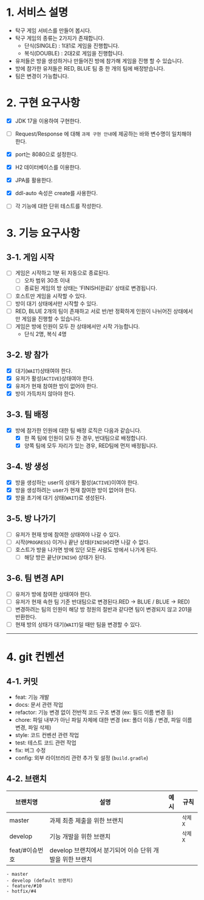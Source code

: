 # 1. 서비스 설명
- 탁구 게임 서비스를 만들어 봅시다.
- 탁구 게임의 종류는 2가지가 존재합니다.
    - 단식(SINGLE) : 1대1로 게임을 진행합니다.
    - 복식(DOUBLE) : 2대2로 게임을 진행합니다.
- 유저들은 방을 생성하거나 만들어진 방에 참가해 게임을 진행 할 수 있습니다.
- 방에 참가한 유저들은 RED, BLUE 팀 중 한 개의 팀에 배정받습니다.
- 팀은 변경이 가능합니다.

# 2. 구현 요구사항
- [x] JDK 17을 이용하여 구현한다.
- [ ] Request/Response 에 대해 `과제 구현 안내`에 제공하는 바와 변수명이 일치해야 한다.
- [x] port는 8080으로 설정한다.
- [x] H2 데이터베이스를 이용한다.
- [x] JPA를 활용한다.
- [x] ddl-auto 속성은 create를 사용한다.
- [ ] 각 기능에 대한 단위 테스트를 작성한다.


# 3. 기능 요구사항

## 3-1. 게임 시작
- [ ] 게임은 시작하고 1분 뒤 자동으로 종료된다.
    - [ ] 오차 범위 30초 이내
    - [ ] 종료된 게임의 방 상태는 'FINISH(완료)' 상태로 변경됩니다.
- [ ] 호스트만 게임을 시작할 수 있다.
- [ ] 방이 대기 상태에서만 시작할 수 있다.
- [ ] RED, BLUE 2개의 팀이 존재하고 서로 반/반 정확하게 인원이 나뉘어진 상태에서만 게임을 진행할 수 있습니다.
- [ ] 게임은 방에 인원이 모두 찬 상태에서만 시작 가능합니다.
    - 단식 2명, 복식 4명

## 3-2. 방 참가
- [x] 대기(`WAIT`)상태여야 한다.
- [x] 유저가 활성(`ACTIVE`)상태여야 한다.
- [x] 유저가 현재 참여한 방이 없어야 한다.
- [x] 방이 가득차지 않아야 한다.

## 3-3. 팀 배정
- [x] 방에 참가한 인원에 대한 팀 배정 로직은 다음과 같습니다.
    - [x] 한 쪽 팀에 인원이 모두 찬 경우, 반대팀으로 배정합니다.
    - [x] 양쪽 팀에 모두 자리가 있는 경우, RED팀에 먼저 배정됩니다.

## 3-4. 방 생성
- [x] 방을 생성하는 user의 상태가 활성(`ACTIVE`)이여야 한다.
- [x] 방을 생성하려는 user가 현재 참여한 방이 없어야 한다.
- [x] 방을 초기에 대기 상태(`WAIT`)로 생성된다.

## 3-5. 방 나가기
- [ ] 유저가 현재 방에 참여한 상태여야 나갈 수 있다.
- [ ] 시작(`PROGRESS`) 이거나 끝난 상태(`FINISH`)라면 나갈 수 없다.
- [ ] 호스트가 방을 나가면 방에 있던 모든 사람도 방에서 나가게 된다.
  - [ ] 해당 방은 끝난(`FINISH`) 상태가 된다.

## 3-6. 팀 변경 API
- [ ] 유저가 방에 참여한 상태여야 한다.
- [ ] 유저가 현재 속한 팀 기준 반대팀으로 변경된다.RED -> BLUE / BLUE -> RED)
- [ ] 변경하려는 팀의 인원이 해당 방 정원의 절반과 같다면 팀이 변경되지 않고 201을 반환한다.
- [ ] 현재 방의 상태가 대기(`WAIT`)일 때만 팀을 변경할 수 있다.

---

# 4. git 컨벤션

## 4-1. 커밋
- feat: 기능 개발
- docs: 문서 관련 작업
- refactor: 기능 변경 없이 전반적 코드 구조 변경 (ex: 필드 이름 변경 등)
- chore: 파일 내부가 아닌 파일 자체에 대한 변경 (ex: 폴더 이동 / 변경, 파일 이름 변경, 파일 삭제)
- style: 코드 컨벤션 관련 작업
- test: 테스트 코드 관련 작업
- fix: 버그 수정
- config: 외부 라이브러리 관련 추가 및 설정 (`build.gradle`)

## 4-2. 브랜치
| **브랜치명**   | **설명**                             | **예시** | 규칙 |
|------------|------------------------------------| --- | --- |
| master     | 과제 최종 제출을 위한 브랜치                   |  | `삭제 X` |
| develop    | 기능 개발을 위한 브랜치                      |  | `삭제 X` |
| feat/#이슈번호 | develop 브랜치에서 분기되어 이슈 단위 개발을 위한 브랜치 

```text
- master
- develop (default 브랜치)
- feature/#10
- hotfix/#4
```
